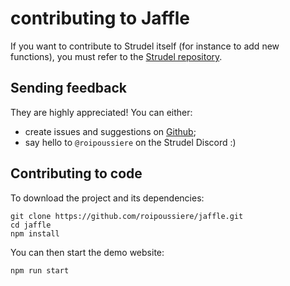 # contributing to Jaffle

If you want to contribute to Strudel itself (for instance to add new functions), you must refer to the [Strudel repository](https://github.com/tidalcycles/strudel).

## Sending feedback

They are highly appreciated! You can either:

- create issues and suggestions on [Github](https://github.com/roipoussiere/jaffle/issues);
- say hello to `@roipoussiere` on the Strudel Discord :)

## Contributing to code

To download the project and its dependencies:

```
git clone https://github.com/roipoussiere/jaffle.git
cd jaffle
npm install
```

You can then start the demo website:

```
npm run start
```
